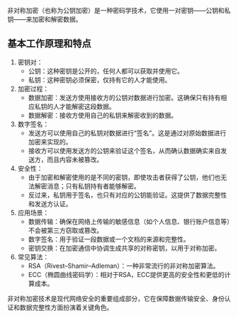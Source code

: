 非对称加密（也称为公钥加密）是一种密码学技术，它使用一对密钥——公钥和私钥——来加密和解密数据。

## 基本工作原理和特点

1. 密钥对：
	- 公钥：这种密钥是公开的，任何人都可以获取并使用它。
	- 私钥：这种密钥必须保密，仅持有它的人才能使用。
2. 加密过程：
	- 数据加密：发送方使用接收方的公钥对数据进行加密。这确保只有持有相应私钥的人才能解密这段数据。
	- 数据解密：接收方使用自己的私钥来解密收到的数据。
3. 数字签名：
	- 发送方可以使用自己的私钥对数据进行“签名”。这是通过对原始数据进行加密来实现的。
	- 接收方可以使用发送方的公钥来验证这个签名，从而确认数据确实来自发送方，而且内容未被篡改。
4. 安全性：
	- 由于加密和解密使用的是不同的密钥，即使攻击者获得了公钥，他们也无法解密消息；只有私钥持有者能够解密。
	- 反过来，私钥用于签名，也只有对应的公钥能验证。这提供了数据完整性和发送方认证。
5. 应用场景：
	- 数据传输：确保在网络上传输的敏感信息（如个人信息、银行账户信息等）不会被第三方窃取或篡改。
	- 数字签名：用于验证一段数据或一个文档的来源和完整性。
	- 密钥交换：在加密通信中协调生成共享的对称密钥，以用于对称加密。
6. 常见算法：
	- RSA（Rivest–Shamir–Adleman）：一种非常流行的非对称加密算法。
	- ECC（椭圆曲线密码学）：相对于RSA，ECC提供更高的安全性和更低的计算成本。

非对称加密技术是现代网络安全的重要组成部分，它在保障数据传输安全、身份认证和数据完整性方面扮演着关键角色。